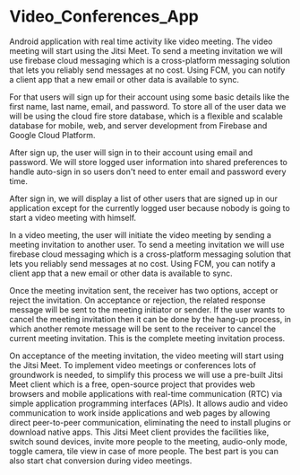 # Video_Conferences_App
Android application with real time activity like video meeting.
The video meeting will start using the Jitsi Meet.
To send a meeting invitation we will use firebase cloud messaging which is a 
cross-platform messaging solution that lets you reliably send messages at no cost. Using FCM, you can notify a client app that a new email or other data is 
available to sync.


For that users will sign up for their account using some basic details like the first name, last name, email, and password. To store all of the user data we will be using the cloud fire store database, which is a flexible and scalable database for mobile, web, and server development from Firebase and Google Cloud Platform.



After sign up, the user will sign in to their account using email and password. We will store logged user information into shared preferences to handle auto-sign in so users don't need to enter email and password every time.


After sign in, we will display a list of other users that are signed up in our application except for the currently logged user because nobody is going to start a video meeting with himself.


In a video meeting, the user will initiate the video meeting by sending a meeting invitation to another user. To send a meeting invitation we will use firebase cloud messaging which is a cross-platform messaging solution that lets you reliably send messages at no cost. Using FCM, you can notify a client app that a new email or other data is available to sync.


Once the meeting invitation sent, the receiver has two options, accept or reject the invitation. On acceptance or rejection, the related response message will be sent to the meeting initiator or sender. If the user wants to cancel the meeting invitation then it can be done by the hang-up process, in which another remote message will be sent to the receiver to cancel the current meeting invitation. This is the complete meeting invitation process.



On acceptance of the meeting invitation, the video meeting will start using the Jitsi Meet. To implement video meetings or conferences lots of groundwork is needed, to simplify this process we will use a pre-built Jitsi Meet client which is a free, open-source project that provides web browsers and mobile applications with real-time communication (RTC) via simple application programming interfaces (APIs). It allows audio and video communication to work inside applications and web pages by allowing direct peer-to-peer communication, eliminating the need to install plugins or download native apps. This Jitsi Meet client provides the facilities like, switch sound devices, invite more people to the meeting, audio-only mode, toggle camera, tile view in case of more people. The best part is you can also start chat conversion during video meetings.
